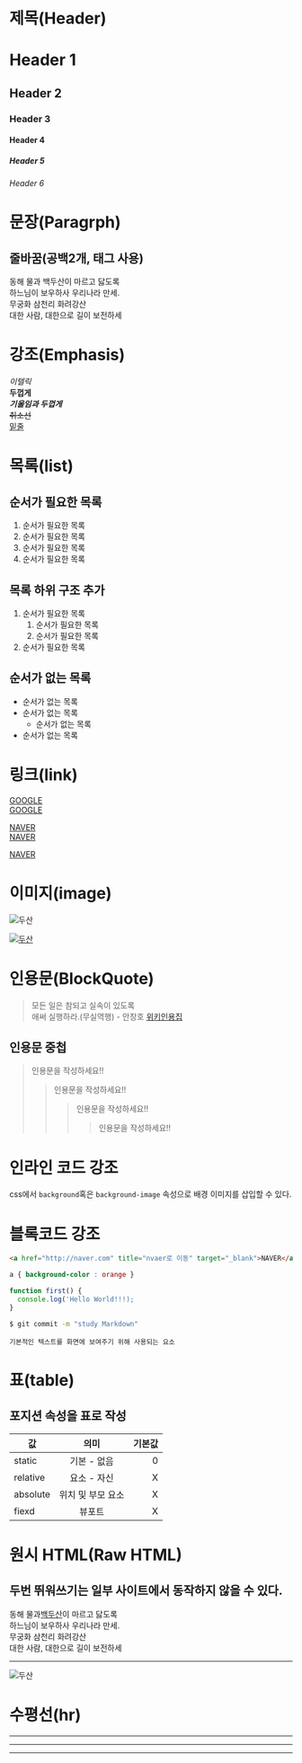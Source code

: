 # 제목(Header)
# Header 1
## Header 2
### Header 3
#### Header 4
##### Header 5
###### Header 6

# 문장(Paragrph)
## 줄바꿈(공백2개, 태그 사용)
동해 물과 백두산이 마르고 닳도록  
하느님이 보우하사 우리나라 만세.<br />
무궁화 삼천리 화려강산  
대한 사람, 대한으로 길이 보전하세

# 강조(Emphasis)
_이텔릭_  
**두껍게**  
**_기울임과 두껍게_**  
~~취소선~~  
<u>밑줄</u>  

# 목록(list)
## 순서가 필요한 목록
1. 순서가 필요한 목록
1. 순서가 필요한 목록
1. 순서가 필요한 목록
1. 순서가 필요한 목록

## 목록 하위 구조 추가
1. 순서가 필요한 목록
    1. 순서가 필요한 목록
    1. 순서가 필요한 목록
1. 순서가 필요한 목록

## 순서가 없는 목록
- 순서가 없는 목록
- 순서가 없는 목록
    - 순서가 없는 목록
- 순서가 없는 목록

# 링크(link)
<a href="http://google.com">GOOGLE</a>  
[GOOGLE](http://google.com)

<a href="http://naver.com" title="naver로 이동">NAVER</a>  
[NAVER](http://naver.com "naver로 이동")

<a href="http://naver.com" title="naver로 이동" target="_blank">NAVER</a>  

# 이미지(image)

![두산](https://upload.wikimedia.org/wikipedia/en/thumb/9/98/Doosan_Bears.svg/1200px-Doosan_Bears.svg.png)

[![두산](https://upload.wikimedia.org/wikipedia/en/thumb/9/98/Doosan_Bears.svg/1200px-Doosan_Bears.svg.png)](https://www.doosanbears.com)

# 인용문(BlockQuote)
> 모든 일은 참되고 실속이 있도록 <br/>애써 실행하라.(무실역행) - 안창호
> [위키인용집](http://naver.com)

## 인용문 중첩
> 인용문을 작성하세요!!
>> 인용문을 작성하세요!!
>>> 인용문을 작성하세요!!
>>>> 인용문을 작성하세요!!

# 인라인 코드 강조
css에서 `background`혹은 `background-image` 속성으로 배경 이미지를 삽입할 수 있다.

# 블록코드 강조
```html
<a href="http://naver.com" title="nvaer로 이동" target="_blank">NAVER</a>
```
```css
a { background-color : orange }
```
```javascript
function first() {
  console.log('Hello World!!!);
}
```
```bash
$ git commit -m "study Markdown"
```
```plaintext
기본적인 텍스트를 화면에 보여주기 위해 사용되는 요소
```

# 표(table)
## 포지션 속성을 표로 작성
값 | 의미 | 기본값
-- | :--: | --:
static | 기본 - 없음 | 0
relative | 요소 - 자신 | X
absolute | 위치 및 부모 요소 | X
fiexd | 뷰포트 | X

# 원시 HTML(Raw HTML)
## 두번 뛰워쓰기는 일부 사이트에서 동작하지 않을 수 있다.

동해 물과<span style="text-decoration : underline">백두산</span>이 마르고 닳도록  
하느님이 보우하사 우리나라 만세.<br />
무궁화 삼천리 화려강산<br />
대한 사람, 대한으로 길이 보전하세

---
<img src="https://upload.wikimedia.org/wikipedia/en/thumb/9/98/Doosan_Bears.svg/1200px-Doosan_Bears.svg.png" alt="두산"/>

# 수평선(hr)
---
___
***
